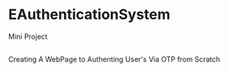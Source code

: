# EAuthenticationSystem
Mini Project
##
Creating A WebPage to Authenting User's Via OTP from Scratch 
##

